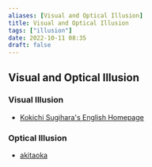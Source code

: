 ```yaml
---
aliases: [Visual and Optical Illusion]
title: Visual and Optical Illusion
tags: ["illusion"]
date: 2022-10-11 08:35
draft: false
---
```


## Visual and Optical Illusion

### Visual Illusion

* [Kokichi Sugihara's English Homepage](https://www.isc.meiji.ac.jp/~kokichis/Welcomee.html)

### Optical Illusion

* [akitaoka](http://www.psy.ritsumei.ac.jp/~akitaoka/)
